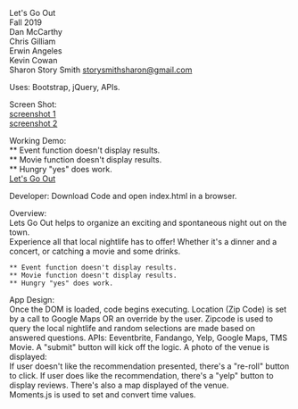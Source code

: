 Let's Go Out  
Fall 2019  
Dan McCarthy  
Chris Gilliam  
Erwin Angeles  
Kevin Cowan  
Sharon Story Smith   storysmithsharon@gmail.com  

Uses: Bootstrap, jQuery, APIs.  

Screen Shot:    
    [screenshot 1](PrintScreen.png)      
    [screenshot 2](PrintScreen2.png)
     
Working Demo:    
    ** Event function doesn't display results.  
    ** Movie function doesn't display results.  
    ** Hungry "yes" does work.  
    [ Let's Go Out](https://sstorysmith.github.io/LetsGoOut/)  
    

Developer: Download Code and open index.html in a browser.  

Overview:  
    Lets Go Out helps to organize an exciting and spontaneous night out on the town.  
    Experience all that local nightlife has to offer! Whether it's a dinner and a concert, or   catching a movie and some drinks.   

    ** Event function doesn't display results.   
    ** Movie function doesn't display results.  
    ** Hungry "yes" does work.   
        
App Design:  
    Once the DOM is loaded, code begins executing. Location (Zip Code) is set by a call to Google Maps OR an override by the user. Zipcode is used to query the local nightlife and random selections are made based on answered questions. APIs: Eeventbrite, Fandango, Yelp, Google Maps, TMS Movie. A "submit" button will kick off the logic.
    A photo of the venue is displayed:  
        If user doesn't like the recommendation presented, there's a "re-roll" button to click.
        If user does like the recommendation, there's a "yelp" button to display reviews. There's also a map displayed of the venue.  
    Moments.js is used to set and convert time values.

    

  



